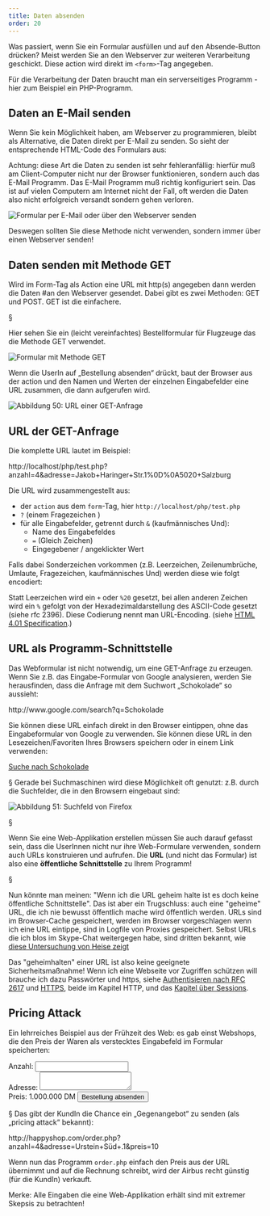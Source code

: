 ```yaml
---
title: Daten absenden
order: 20
---
```


Was passiert, wenn Sie ein Formular ausfüllen und auf den Absende-Button
drücken? Meist werden Sie an den Webserver zur weiteren Verarbeitung geschickt.
Diese action wird direkt im `<form>`-Tag angegeben.

<htmlcode>
<form action="http://multimediatechnology.at/~fhs666/pizza/bestellung.php">
</htmlcode>

Für die Verarbeitung der Daten braucht man ein serverseitiges  Programm - hier
zum Beispiel ein PHP-Programm.

Daten an E-Mail senden
-----------------------

Wenn Sie kein Möglichkeit haben, am Webserver zu programmieren, bleibt als
Alternative, die Daten direkt per E-Mail zu senden. So sieht der entsprechende
HTML-Code des Formulars aus:

<htmlcode>
<form action="mailto:ich@priv.at" method="POST" enctype="text/plain">
</htmlcode>

Achtung: diese Art die Daten zu senden ist sehr fehleranfällig: hierfür muß am Client-Computer nicht nur der Browser funktionieren, sondern auch das E-Mail Programm. Das E-Mail Programm muß richtig konfiguriert sein. Das ist auf vielen Computern am Internet nicht der Fall, oft werden die Daten also nicht erfolgreich versandt sondern gehen verloren.


![Formular per E-Mail oder über den Webserver senden](/images/formulare/mail-or-http.png)


Deswegen sollten Sie diese Methode nicht verwenden, sondern immer über einen Webserver senden!


Daten senden mit Methode GET
-----------------------------

Wird im Form-Tag als Action eine URL mit http(s) angegeben dann werden die Daten #an den Webserver gesendet. Dabei gibt es zwei Methoden: GET und POST. GET ist die einfachere.

§

Hier sehen Sie ein (leicht vereinfachtes) Bestellformular für Flugzeuge das die Methode GET verwendet.


![Formular mit Methode GET](/images/formulare/action-get.png)

Wenn die UserIn auf „Bestellung absenden“ drückt, baut der Browser aus der
action und den Namen und Werten der einzelnen Eingabefelder eine URL zusammen,
die dann aufgerufen wird.


![Abbildung 50: URL einer GET-Anfrage](/images/formulare/action-got.png)


## URL der GET-Anfrage

Die komplette URL lautet im Beispiel:

<htmlcode>
http://localhost/php/test.php?anzahl=4&adresse=Jakob+Haringer+Str.1%0D%0A5020+Salzburg
</htmlcode>

Die URL wird zusammengestellt aus:

* der `action` aus dem `form`-Tag, hier `http://localhost/php/test.php`
* `?` (einem Fragezeichen )
* für alle Eingabefelder, getrennt durch `&` (kaufmännisches Und):
    * Name des Eingabefeldes
    * `=` (Gleich Zeichen)
    * Eingegebener / angeklickter Wert

Falls dabei Sonderzeichen vorkommen  (z.B. Leerzeichen, Zeilenumbrüche, Umlaute,
Fragezeichen, kaufmännisches Und) werden diese wie folgt encodiert: 

Statt
Leerzeichen wird ein `+` oder `%20` gesetzt, bei allen anderen Zeichen wird ein `%`
gefolgt von der Hexadezimaldarstellung des ASCII-Code gesetzt  (siehe rfc 2396).
Diese Codierung nennt man URL-Encoding. (siehe
[HTML 4.01 Specification](http://www.w3.org/TR/html4/interact/forms.html#h-17.13.4.1).)


URL als Programm-Schnittstelle
-------------------------------

Das Webformular ist nicht notwendig, um eine GET-Anfrage zu erzeugen. Wenn Sie z.B. das Eingabe-Formular von Google analysieren,
werden Sie herausfinden, dass die Anfrage mit dem Suchwort „Schokolade“ so aussieht:

<htmlcode>
http://www.google.com/search?q=Schokolade
</htmlcode>

Sie können diese URL einfach direkt in den Browser eintippen, ohne das Eingabeformular von Google zu verwenden. Sie können diese URL in den Lesezeichen/Favoriten Ihres Browsers speichern oder in einem Link verwenden:

<htmlcode>
<a href="http://www.google.com/search?q=schokolade">Suche nach Schokolade</a>
</htmlcode>

§
Gerade bei Suchmaschinen wird diese Möglichkeit oft genutzt: z.B. durch die Suchfelder, die in den Browsern eingebaut sind:


![Abbildung 51: Suchfeld von Firefox](/images/image237.png)

§

Wenn Sie eine Web-Applikation erstellen müssen Sie auch darauf gefasst sein,
dass die UserInnen nicht nur ihre Web-Formulare verwenden, sondern auch URLs
konstruieren und aufrufen. Die **URL** (und nicht das Formular) ist also eine
**öffentliche Schnittstelle** zu Ihrem Programm!

§


Nun könnte man meinen: "Wenn ich die URL geheim halte ist es doch keine öffentliche Schnittstelle".
Das ist aber ein Trugschluss: auch eine "geheime" URL, die ich nie bewusst öffentlich mache
wird öffentlich werden.  URLs sind im Browser-Cache gespeichert, werden im Browser vorgeschlagen
wenn ich eine URL eintippe, sind in Logfile von Proxies gespeichert.  Selbst URLs die ich blos
im Skype-Chat weitergegen habe, sind dritten bekannt, wie [diese Untersuchung von Heise zeigt](http://www.heise.de/security/meldung/Vorsicht-beim-Skypen-Microsoft-liest-mit-1857620.html)

Das "geheimhalten" einer URL ist also keine geeignete Sicherheitsmaßnahme!
Wenn ich eine Webseite vor Zugriffen schützen will brauche ich dazu Passwörter
und https, siehe [Authentisieren nach RFC 2617](/http/http/#slide-18)
und [HTTPS](/http/http/slide.html#slide-19), beide im Kapitel HTTP, und 
das [Kapitel über Sessions](/session/).


## Pricing Attack

Ein lehrreiches Beispiel aus der Frühzeit des Web: es gab einst Webshops, die den Preis der Waren als verstecktes Eingabefeld im Formular speicherten:

<htmlcode caption="Airbus Bestell-Formular">
<form action="order.php" method="GET">
  Anzahl: <input name="anzahl"> <br>
  Adresse: <textarea name="adresse"></textarea><br>
  Preis: 1.000.000 DM  
  <input type="hidden" name="preis" value="1000000">
  <input type="submit" value="Bestellung absenden">
</form>
</htmlcode>

§
Das gibt der KundIn die Chance ein „Gegenangebot“ zu senden (als „pricing attack“ bekannt):

<htmlcode>
http://happyshop.com/order.php?anzahl=4&adresse=Urstein+Süd+.1&preis=10
</htmlcode>

Wenn nun das Programm `order.php` einfach den Preis aus der URL übernimmt und
auf die Rechnung schreibt, wird der Airbus recht günstig (für die KundIn)
verkauft.

Merke: Alle Eingaben die eine Web-Applikation erhält sind mit extremer Skepsis zu betrachten! 



